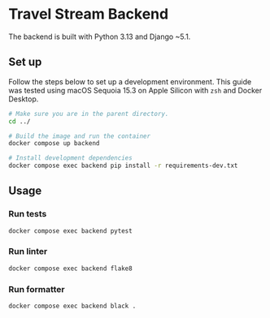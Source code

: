 # Travel Stream Backend

The backend is built with Python 3.13 and Django ~5.1.

## Set up

Follow the steps below to set up a development environment. This guide was tested using macOS Sequoia 15.3 on Apple Silicon with `zsh` and Docker Desktop.

```bash
# Make sure you are in the parent directory.
cd ../

# Build the image and run the container
docker compose up backend

# Install development dependencies
docker compose exec backend pip install -r requirements-dev.txt
```

## Usage

### Run tests

```bash
docker compose exec backend pytest
```

### Run linter

```bash
docker compose exec backend flake8
```

### Run formatter

```bash
docker compose exec backend black .
```
